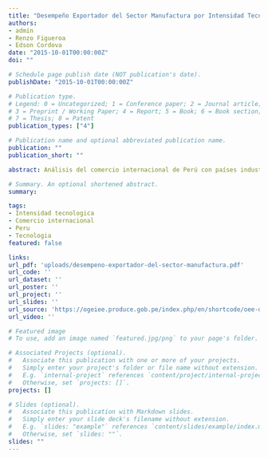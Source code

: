 ```yaml
---
title: "Desempeño Exportador del Sector Manufactura por Intensidad Tecnológica"
authors:
- admin
- Renzo Figueroa
- Edson Cordova
date: "2015-10-01T00:00:00Z"
doi: ""

# Schedule page publish date (NOT publication's date).
publishDate: "2015-10-01T00:00:00Z"

# Publication type.
# Legend: 0 = Uncategorized; 1 = Conference paper; 2 = Journal article;
# 3 = Preprint / Working Paper; 4 = Report; 5 = Book; 6 = Book section;
# 7 = Thesis; 8 = Patent
publication_types: ["4"]

# Publication name and optional abbreviated publication name.
publication: ""
publication_short: ""

abstract: Análisis del comercio internacional de Perú con países industrializados revela una dependencia de exportaciones basadas en recursos naturales, impulsadas por altos precios minerales. Sin embargo, estos países también importan productos manufacturados, como cobre refinado y vegetales preparados. En la última década, Perú ha buscado diversificar su canasta exportadora mediante acuerdos comerciales, aunque inicialmente la coyuntura económica no favoreció tal transformación. Recientemente, debido a la caída de los precios de los metales, las exportaciones se han reorientado hacia mercados andinos y sectores no tradicionales. Aunque las exportaciones industriales aún son modestas, se espera retomar el crecimiento previo a la crisis económica. Otros países latinoamericanos han incrementado sus exportaciones manufactureras de baja, media y alta tecnología debido a un crecimiento moderado.

# Summary. An optional shortened abstract.
summary: 

tags:
- Intensidad tecnologica
- Comercio internacional
- Peru
- Tecnologia
featured: false

links:
url_pdf: 'uploads/desempeno-exportador-del-sector-manufactura.pdf'
url_code: ''
url_dataset: ''
url_poster: ''
url_project: ''
url_slides: ''
url_source: 'https://ogeiee.produce.gob.pe/index.php/en/shortcode/oee-documentos-publicaciones/publicaciones-anuales/item/794-desempeno-exportador-del-sector-manufacturero-por-intensidad-tecnologica'
url_video: ''

# Featured image
# To use, add an image named `featured.jpg/png` to your page's folder. 

# Associated Projects (optional).
#   Associate this publication with one or more of your projects.
#   Simply enter your project's folder or file name without extension.
#   E.g. `internal-project` references `content/project/internal-project/index.md`.
#   Otherwise, set `projects: []`.
projects: []

# Slides (optional).
#   Associate this publication with Markdown slides.
#   Simply enter your slide deck's filename without extension.
#   E.g. `slides: "example"` references `content/slides/example/index.md`.
#   Otherwise, set `slides: ""`.
slides: ""
---
```

